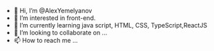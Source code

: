 - 👋 Hi, I’m @AlexYemelyanov
- 👀 I’m interested in front-end.
- 🌱 I’m currently learning java script, HTML, CSS, TypeScript,ReactJS
- 💞️ I’m looking to collaborate on ...
- 📫 How to reach me ...

<!---
AlexYemelyanov/AlexYemelyanov is a ✨ special ✨ repository because its `README.md` (this file) appears on your GitHub profile.
You can click the Preview link to take a look at your changes.
--->
